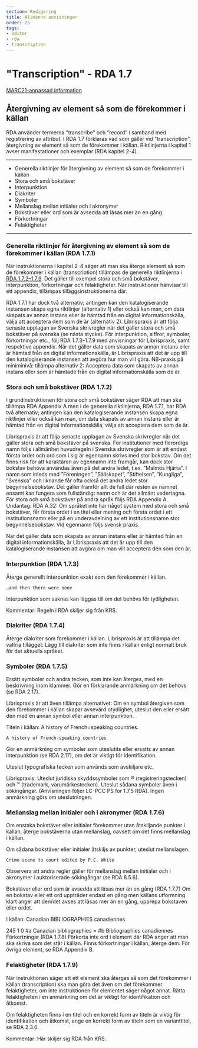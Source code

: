 ```yaml
---
section: Redigering
title: Allmänna anvisningar
order: 25
tags:
- editor
- rda
- transcription
---
```


# "Transcription" - RDA 1.7

[MARC21-anpassad information](http://www.kb.se/rdakatalogisering/Anvisningar/Allmanna-anvisningar/Atergivning-av-element/)

## Återgivning av element så som de förekommer i källan

RDA använder termerna ”transcribe” och ”record” i samband med registrering av attribut. I RDA 1.7 förklaras vad som gäller vid "transcription", återgivning av element så som de förekommer i källan. Riktlinjerna i kapitel 1 avser manifestationer och exemplar (RDA kapitel 2-4).

---
* Generella riktlinjer för återgivning av element så som de förekommer i källan
* Stora och små bokstäver 
* Interpunktion 
* Diakriter 
* Symboler 
* Mellanslag mellan initialer och i akronymer 
* Bokstäver eller ord som är avsedda att läsas mer än en gång 
* Förkortningar 
* Felaktigheter
---
### Generella riktlinjer för återgivning av element så som de förekommer i källan (RDA 1.7.1)
När instruktionerna i kapitel 2-4 säger att man ska återge element så som de förekommer i källan (transcription) tillämpas de generella riktlinjerna i [RDA 1.7.2–1.7.9](http://access.rdatoolkit.org/1.7.2.html). Det gäller till exempel stora och små bokstäver, interpunktion, förkortningar och felaktigheter. När instruktioner hänvisar till ett appendix, tillämpas tilläggsinstruktionerna där.

RDA 1.7.1 har dock två alternativ; antingen kan den katalogiserande instansen skapa egna riktlinjer (alternativ 1) eller också kan man, om data skapats av annan instans eller är hämtad från en digital informationskälla, välja att acceptera dem som de är (alternativ 2).
Librispraxis är att följa senaste upplagan av Svenska skrivregler när det gäller stora och små bokstäver på svenska (se nästa stycke). För interpunktion, siffror, symboler, förkortningar etc., följ RDA 1.7.3–1.7.9 med anvisningar för Librispraxis, samt respektive appendix.
När det gäller data som skapats av annan instans eller är hämtad från en digital informationskälla, är Librispraxis att det är upp till den katalogiserande instansen att avgöra hur man vill göra.
NB-praxis på miniminivå: tillämpa alternativ 2: Acceptera data som skapats av annan instans eller som är hämtade från en digital informationskälla som de är.

### Stora och små bokstäver (RDA 1.7.2)
I grundinstruktionen för stora och små bokstäver säger RDA att man ska tillämpa RDA Appendix A men i de generella riktlinjerna, RDA 1.7.1, har RDA två alternativ; antingen kan den katalogiserande instansen skapa egna riktlinjer eller också kan man, om data skapats av annan instans eller är hämtad från en digital informationskälla, välja att acceptera dem som de är. 

Librispraxis är att följa senaste upplagan av Svenska skrivregler när det gäller stora och små bokstäver på svenska. För institutioner med flerordiga namn följs i allmänhet huvudregeln i Svenska skrivregler som är att endast första ordet och ord som i sig är egennamn skrivs med stor bokstav. Om det finns risk för att karaktären av egennamn inte framgår, kan dock stor bokstav behöva användas även på det andra ledet, t.ex. ”Malmös Hjärta”. I namn som inleds med ”Föreningen”, ”Sällskapet”, ”Stiftelsen”, ”Kungliga”, ”Svenska” och liknande får ofta också det andra ledet stor begynnelsebokstav. Det gäller framför allt de fall där resten av namnet ensamt kan fungera som fullständigt namn och är det allmänt vedertagna. 
För stora och små bokstäver på andra språk följs RDA Appendix A. Undantag: RDA A.32: Om språket inte har något system med stora och små bokstäver, får första ordet i en titel eller mening och första ordet i ett institutionsnamn eller på en underavdelning av ett institutionsnamn stor begynnelsebokstav. Vid egennamn följs svensk praxis.

När det gäller data som skapats av annan instans eller är hämtad från en digital informationskälla, är Librispraxis att det är upp till den katalogiserande instansen att avgöra om man vill acceptera den som den är. 

### Interpunktion (RDA 1.7.3)
Återge generellt interpunktion exakt som den förekommer i källan.

`…and then there were none`

Interpunktion som saknas kan läggas till om det behövs för tydligheten.

Kommentar: Regeln i RDA skiljer sig från KRS.

### Diakriter (RDA 1.7.4)
Återge diakriter som förekommer i källan. 
Librispraxis är att tillämpa det valfria tillägget: Lägg till diakriter som inte finns i källan enligt normalt bruk för det aktuella språket.

### Symboler (RDA 1.7.5)
Ersätt symboler och andra tecken, som inte kan återges, med en beskrivning inom klammer. Gör en förklarande anmärkning om det behövs (se RDA 2.17).

Librispraxis är att även tillämpa alternativet: Om en symbol återgiven som den förekommer i källan skapar avsevärd otydlighet, uteslut den eller ersätt den med en annan symbol eller annan interpunktion.


Titeln i källan: A history of French=speaking countries.

`A history of French-speaking countries`

Gör en anmärkning om symboler som uteslutits eller ersatts av annan interpunktion (se RDA 2.17), om det är viktigt för identifikation.

Uteslut typografiska tecken som används som avskiljare etc.

Librispraxis: Uteslut juridiska skyddssymboler som ® (registreringstecken) och ™ (trademark, varumärkestecken). Uteslut sådana symboler även i sökingångar. (Anvisningen följer LC-PCC PS for 1.7.5 RDA). Ingen anmärkning görs om uteslutningen.

### Mellanslag mellan initialer och i akronymer (RDA 1.7.6)
Om enstaka bokstäver eller initialer förekommer utan åtskiljande punkter i källan, återge bokstäverna utan mellanslag, oavsett om det finns mellanslag i källan.

Om sådana bokstäver eller initialer åtskiljs av punkter, uteslut mellanslagen.

`Crime scene to court edited by P.C. White`

Observera att andra regler gäller för mellanslag mellan initialer och i akronymer i auktoriserade sökingångar (se RDA 8.5.6).

Bokstäver eller ord som är avsedda att läsas mer än en gång (RDA 1.7.7)
Om en bokstav eller ett ord uppträder endast en gång men källans utformning klart anger att den/det avses att läsas mer än en gång, upprepa bokstaven eller ordet. 

I källan: Canadian BIBLIOGRAPHIES canadiennes

245	1	0	#a Canadian bibliographies = #b Bibliographies canadiennes
Förkortningar (RDA 1.7.8)
Förkorta inte ord i element där RDA anger att man ska skriva som det står i källan. Finns förkortningar i källan, återge dem. 
För övriga element, se RDA Appendix B.

### Felaktigheter (RDA 1.7.9)
När instruktionen säger att ett element ska återges så som det förekommer i källan (transcription) ska man göra det även om det förekommer felaktigheter, om inte instruktionen för elementet säger något annat. Rätta felaktigheten i en anmärkning om det är viktigt för identifikation och åtkomst.

Om felaktigheten finns i en titel och en korrekt form av titeln är viktig för identifikation och åtkomst, ange en korrekt form av titeln som en varianttitel, se RDA 2.3.6.

Kommentar: Här skiljer sig RDA från KRS.  
